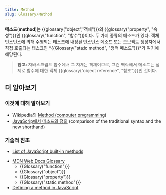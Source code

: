```yaml
---
title: Method
slug: Glossary/Method
---
```


**메소드**(**method**)는 {{glossary("object","객체")}}의 {{glossary("property", "속성")}}인 {{glossary("function", "함수")}}이다. 두 가지 종류의 메소드가 있다. 객체 인스턴스에 의해 수행되는 태스크에 내장된 인스턴스 메소드 또는 오브젝트 생성자에서 직접 호출되는 태스크인 *{{Glossary("static method", "정적 메소드")}}*가 여기에 해당된다.

> **참고:** 자바스크립트 함수에서 그 자체는 객체이므로, 그런 맥락에서 메소드는 실제로 함수에 대한 객체 {{glossary("object reference", "참조")}}인 것이다.

## 더 알아보기

### 이것에 대해 알아보기

- Wikipedia의 [Method (computer programming)](<https://en.wikipedia.org/wiki/Method_(computer_programming)>)
- [JavaScrip에서 메소드의 정의](/ko/docs/Web/JavaScript/Reference/Functions/Method_definitions) (comparison of the traditional syntax and the new shorthand)

### 기술적 참조

- [List of JavaScript built-in methods](/ko/docs/Web/JavaScript/Reference/Methods_Index)

<section id="Quick_links"><ul><li><a href="/en-US/docs/Glossary">MDN Web Docs Glossary</a><ul><li>{{Glossary("function")}}</li><li>{{Glossary("object")}}</li><li>{{Glossary("property")}}</li><li>{{Glossary("static method")}}</li></ul></li><li><a href="/en-US/docs/Web/JavaScript/Reference/Functions/Method_definitions">Defining a method in JavaScript</a></li></ul></section>
